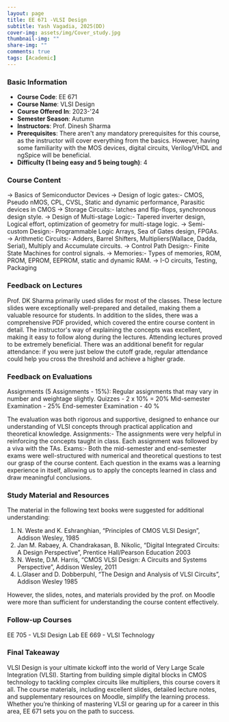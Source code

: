 ```yaml
---
layout: page
title: EE 671 -VLSI Design
subtitle: Yash Vagadia, 2025(DD)
cover-img: assets/img/Cover_study.jpg
thumbnail-img: ""
share-img: ""
comments: true
tags: [Academic]
---
```


### Basic Information

- **Course Code**: EE 671 
- **Course Name**: VLSI Design
- **Course Offered In**: 2023-'24
- **Semester Season**: Autumn
- **Instructors**: Prof. Dinesh Sharma
- **Prerequisites**: There aren't any mandatory prerequisites for this course, as the instructor will cover everything from the basics. However, having some familiarity with the MOS devices, digital circuits, Verilog/VHDL and ngSpice will be beneficial. 
- **Difficulty (1 being easy and 5 being tough)**: 4

### Course Content


-> Basics of Semiconductor Devices
-> Design of logic gates:- CMOS, Pseudo nMOS, CPL, CVSL, Static and dynamic performance, Parasitic devices in CMOS
-> Storage Circuits:- latches and flip-flops, synchronous design style.
-> Design of Multi-stage Logic:- Tapered inverter design, Logical effort, optimization of geometry for multi-stage logic.
-> Semi-custom Design:- Programmable Logic Arrays, Sea of Gates design, FPGAs.
-> Arithmetic Circuits:- Adders, Barrel Shifters, Multipliers(Wallace, Dadda, Serial), Multiply and Accumulate circuits.
-> Control Path Design:- Finite State Machines for control signals.
-> Memories:- Types of memories, ROM, PROM, EPROM, EEPROM, static and dynamic RAM.
-> I-O circuits, Testing, Packaging

### Feedback on Lectures


Prof. DK Sharma primarily used slides for most of the classes. These lecture slides were exceptionally well-prepared and detailed, making them a valuable resource for students. In addition to the slides, there was a comprehensive PDF provided, which covered the entire course content in detail. The instructor's way of explaining the concepts was excellent, making it easy to follow along during the lectures. Attending lectures proved to be extremely beneficial. There was an additional benefit for regular attendance: if you were just below the cutoff grade, regular attendance could help you cross the threshold and achieve a higher grade.
### Feedback on Evaluations


Assignments (5 Assignments - 15%): Regular assignments that may vary in number and weightage slightly.
Quizzes - 2 x 10% = 20%
Mid-semester Examination - 25%
End-semester Examination - 40 %

The evaluation was both rigorous and supportive, designed to enhance our understanding of VLSI concepts through practical application and theoretical knowledge.
Assignments:- The assignments were very helpful in reinforcing the concepts taught in class. Each assignment was followed by a viva with the TAs.
Exams:- Both the mid-semester and end-semester exams were well-structured with numerical and theoretical questions to test our grasp of the course content. Each question in the exams was a learning experience in itself, allowing us to apply the concepts learned in class and draw meaningful conclusions.
### Study Material and Resources


The material in the following text books were suggested for additional understanding:
1. N. Weste and K. Eshranghian, “Principles of CMOS VLSI Design”, Addison Wesley, 1985
2. Jan M. Rabaey, A. Chandrakasan, B. Nikolic, “Digital Integrated Circuits: A Design Perspective”, Prentice Hall/Pearson Education 2003
3. N. Weste, D.M. Harris, “CMOS VLSI Design: A Circuits and Systems Perspective”, Addison Wesley, 2011
4. L.Glaser and D. Dobberpuhl, “The Design and Analysis of VLSI Circuits”, Addison Wesley 1985

However, the slides, notes, and materials provided by the prof. on Moodle were more than sufficient for understanding the course content effectively.
### Follow-up Courses

EE 705 - VLSI Design Lab
EE 669 - VLSI Technology
### Final Takeaway


VLSI Design is your ultimate kickoff into the world of Very Large Scale Integration (VLSI). Starting from building simple digital blocks in CMOS technology to tackling complex circuits like multipliers, this course covers it all. The course materials, including excellent slides, detailed lecture notes, and supplementary resources on Moodle, simplify the learning process. Whether you’re thinking of mastering VLSI or gearing up for a career in this area, EE 671 sets you on the path to success.